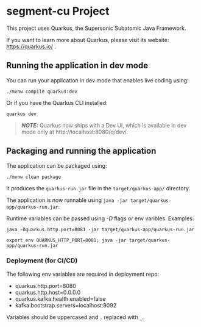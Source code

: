 # segment-cu Project

This project uses Quarkus, the Supersonic Subatomic Java Framework.

If you want to learn more about Quarkus, please visit its website: https://quarkus.io/ .

## Running the application in dev mode

You can run your application in dev mode that enables live coding using:
```shell script
./mvnw compile quarkus:dev
```
Or if you have the Quarkus CLI installed:
```shell script
quarkus dev
```

> **_NOTE:_**  Quarkus now ships with a Dev UI, which is available in dev mode only at http://localhost:8080/q/dev/.

## Packaging and running the application

The application can be packaged using:
```shell script
./mvnw clean package
```
It produces the `quarkus-run.jar` file in the `target/quarkus-app/` directory.

The application is now runnable using `java -jar target/quarkus-app/quarkus-run.jar`.

Runtime variables can be passed using *-D* flags or env varibles. Examples:
```shell script
java -Dquarkus.http.port=8081 -jar target/quarkus-app/quarkus-run.jar
```
```shell script
export env QUARKUS_HTTP_PORT=8081; java -jar target/quarkus-app/quarkus-run.jar
```

### Deployment (for CI/CD)
The following env variables are required in deployment repo:

- quarkus.http.port=8080
- quarkus.http.host=0.0.0.0
- quarkus.kafka.health.enabled=false
- kafka.bootstrap.servers=localhost:9092

Variables should be uppercased and `.` replaced with `_`.

